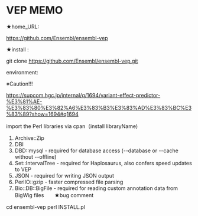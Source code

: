 # VEP MEMO

★home_URL:

https://github.com/Ensembl/ensembl-vep


★install : 

git clone https://github.com/Ensembl/ensembl-vep.git


environment:

※Caution!!!

https://supcom.hgc.jp/internal/q/1694/variant-effect-predictor-%E3%81%AE-%E3%83%80%E3%82%A6%E3%83%B3%E3%83%AD%E3%83%BC%E3%83%89?show=1694#q1694


import the Perl libraries via cpan（install libraryName)

1) Archive::Zip
2) DBI
3) DBD::mysql - required for database access (--database or --cache without --offline)
4) Set::IntervalTree - required for Haplosaurus, also confers speed updates to VEP </s>
5) JSON - required for writing JSON output
6) PerlIO::gzip - faster compressed file parsing
7) Bio::DB::BigFile - required for reading custom annotation data from BigWig files　　★bug comment


cd ensembl-vep
perl INSTALL.pl



